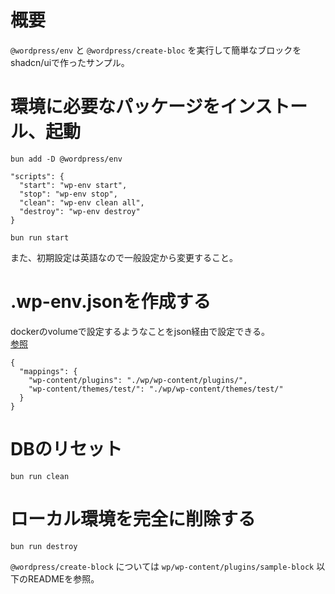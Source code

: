 # 概要

`@wordpress/env` と `@wordpress/create-bloc` を実行して簡単なブロックをshadcn/uiで作ったサンプル。


# 環境に必要なパッケージをインストール、起動

```
bun add -D @wordpress/env
```

```
"scripts": {
  "start": "wp-env start",
  "stop": "wp-env stop",
  "clean": "wp-env clean all",
  "destroy": "wp-env destroy"
}
```

```
bun run start
```

また、初期設定は英語なので一般設定から変更すること。

# .wp-env.jsonを作成する

dockerのvolumeで設定するようなことをjson経由で設定できる。  
[参照](https://ja.wordpress.org/team/handbook/block-editor/reference-guides/packages/packages-env/#wp-envjson)

```
{
  "mappings": {
    "wp-content/plugins": "./wp/wp-content/plugins/",
    "wp-content/themes/test/": "./wp/wp-content/themes/test/"
  }
}
```

# DBのリセット

```
bun run clean
```

# ローカル環境を完全に削除する

```
bun run destroy
```

`@wordpress/create-block` については `wp/wp-content/plugins/sample-block` 以下のREADMEを参照。
